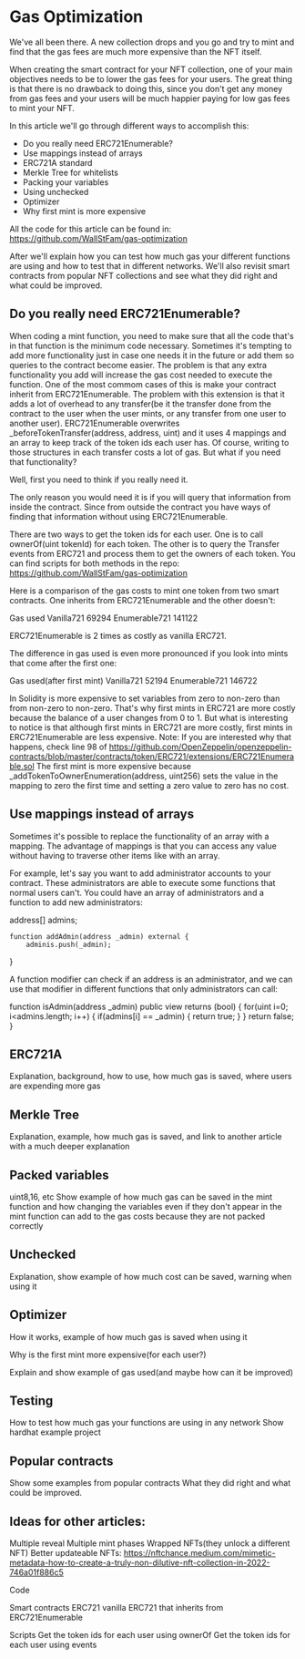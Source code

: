 # Gas Optimization

We've all been there. A new collection drops and you go and try to mint and find that the gas fees are much more expensive than the NFT itself.

When creating the smart contract for your NFT collection, one of your main objectives needs to be to lower the gas fees for your users. The great thing is that there is no drawback to doing this, since you don't get any money from gas fees and your users will be much happier paying for low gas fees to mint your NFT.

In this article we'll go through different ways to accomplish this:

<ul>
    <li>Do you really need ERC721Enumerable?</li> 
    <li>Use mappings instead of arrays</li>
    <li>ERC721A standard</li>
    <li>Merkle Tree for whitelists</li>
    <li>Packing your variables</li>
    <li>Using unchecked</li>
    <li>Optimizer</li>
    <li>Why first mint is more expensive</li>
</ul>

All the code for this article can be found in: https://github.com/WallStFam/gas-optimization

After we'll explain how you can test how much gas your different functions are using and how to test that in different networks.
We'll also revisit smart contracts from popular NFT collections and see what they did right and what could be improved.

## Do you really need ERC721Enumerable?

When coding a mint function, you need to make sure that all the code that's in that function is the minimum code necessary.
Sometimes it's tempting to add more functionality just in case one needs it in the future or add them so queries to the contract become easier. The problem is that any extra functionality you add will increase the gas cost needed to execute the function.
One of the most commom cases of this is make your contract inherit from ERC721Enumerable. The problem with this extension is that it adds a lot of overhead to any transfer(be it the transfer done from the contract to the user when the user mints, or any transfer from one user to another user).
ERC721Enumerable overwrites \_beforeTokenTransfer(address, address, uint) and it uses 4 mappings and an array to keep track of the token ids each user has.
Of course, writing to those structures in each transfer costs a lot of gas.
But what if you need that functionality?

Well, first you need to think if you really need it.

The only reason you would need it is if you will query that information from inside the contract. Since from outside the contract you have ways of finding that information without using ERC721Enumerable.

There are two ways to get the token ids for each user. One is to call ownerOf(uint tokenId) for each token. The other is to query the Transfer events from ERC721 and process them to get the owners of each token.
You can find scripts for both methods in the repo: https://github.com/WallStFam/gas-optimization

Here is a comparison of the gas costs to mint one token from two smart contracts. One inherits from ERC721Enumerable and the other doesn't:

Gas used
Vanilla721
69294
Enumerable721
141122

ERC721Enumerable is 2 times as costly as vanilla ERC721.

The difference in gas used is even more pronounced if you look into mints that come after the first one:

Gas used(after first mint)
Vanilla721
52194
Enumerable721
146722

In Solidity is more expensive to set variables from zero to non-zero than from non-zero to non-zero. That's why first mints in ERC721 are more costly because the balance of a user changes from 0 to 1. But what is interesting to notice is that although first mints in ERC721 are more costly, first mints in ERC721Enumerable are less expensive.
Note: If you are interested why that happens, check line 98 of https://github.com/OpenZeppelin/openzeppelin-contracts/blob/master/contracts/token/ERC721/extensions/ERC721Enumerable.sol The first mint is more expensive because \_addTokenToOwnerEnumeration(address, uint256) sets the value in the mapping to zero the first time and setting a zero value to zero has no cost.

## Use mappings instead of arrays

Sometimes it's possible to replace the functionality of an array with a mapping. The advantage of mappings is that you can access any value without having to traverse other items like with an array.

For example, let's say you want to add administrator accounts to your contract. These administrators are able to execute some functions that normal users can't.
You could have an array of administrators and a function to add new administrators:

address[] admins;

    function addAdmin(address _admin) external {
    	adminis.push(_admin);

}

A function modifier can check if an address is an administrator, and we can use that modifier in different functions that only administrators can call:

function isAdmin(address \_admin) public view returns (bool) {
for(uint i=0; i<admins.length; i++) {
if(admins[i] == \_admin) {
return true;
}
}
return false;
}

## ERC721A

Explanation, background, how to use, how much gas is saved, where users are expending more gas

## Merkle Tree

Explanation, example, how much gas is saved, and link to another article with a much deeper explanation

## Packed variables

uint8,16, etc
Show example of how much gas can be saved in the mint function and how changing the variables even if they don't appear in the mint function can add to the gas costs because they are not packed correctly

## Unchecked

Explanation, show example of how much cost can be saved, warning when using it

## Optimizer

How it works, example of how much gas is saved when using it

Why is the first mint more expensive(for each user?)

Explain and show example of gas used(and maybe how can it be improved)

## Testing

How to test how much gas your functions are using in any network
Show hardhat example project

## Popular contracts

Show some examples from popular contracts
What they did right and what could be improved.

## Ideas for other articles:

Multiple reveal
Multiple mint phases
Wrapped NFTs(they unlock a different NFT)
Better updateable NFTs:
https://nftchance.medium.com/mimetic-metadata-how-to-create-a-truly-non-dilutive-nft-collection-in-2022-746a01f886c5

Code

Smart contracts
ERC721 vanilla
ERC721 that inherits from ERC721Enumerable

Scripts
Get the token ids for each user using ownerOf
Get the token ids for each user using events

